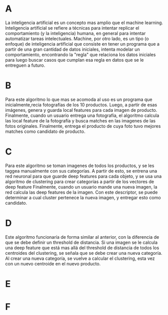 # A
La inteligencia artificial es un concepto mas amplio que el machine learning. Inteligencia artificial se refiere a técnicas para intentar replicar el comportamiento (y la inteligencia) humana, en general para intentar automatizar tareas intelectuales. Machine, por otro lado, es un tipo (o enfoque) de inteligencia artificial que consiste en tener un programa que a partir de una gran cantidad de datos iniciales, intenta modelar un comportamiento, encontrando la "regla" que relaciona los datos iniciales para luego buscar casos que cumplan esa regla en datos que se le entreguen a futuro.

# B
Para este algoritmo lo que mas se acomoda al uso es un programa que inicialmente,recia fotografías de los 10 productos. Luego, a partir de esas imágenes, genera y guarda local features para cada imagen de producto. 
Finalmente, cuando un usuario entrega una fotografía, el algoritmo calcula las local feature de la fotografía y busca matches en las imagenes de las fotos originales. Finalmente, entrega el producto de cuya foto tuvo mejores matches como candidato de producto.

# C
Para este algoritmo se toman imagenes de todos los productos, y se les taggea manualmente con sus categorías. A partir de esto, se entrena una red neuronal para que guarde deep features para cada objeto, y se usa una algoritmo de clustering para crear categorías a partir de los vectores de deep feature
Finalmente, cuando un usuario mande una nueva imagen, la red calcula las deep features de la imagen. Con este descriptor, se puede determinar a cual cluster pertenece la nueva imagen, y entregar esto como candidato.
# D
Este algoritmo funcionaría de forma similar al anterior, con la diferencia de que se debe definir un threshold de distancia. Si una imagen se le calcula una deep feature que está mas allá del threshold de distancia de todos los centroides del clustering, se señala que se debe crear una nueva categoría. Al crear una nueva categoría, se vuelve a calcular el clustering, esta vez con un nuevo centroide en el nuevo producto.


# E

# F